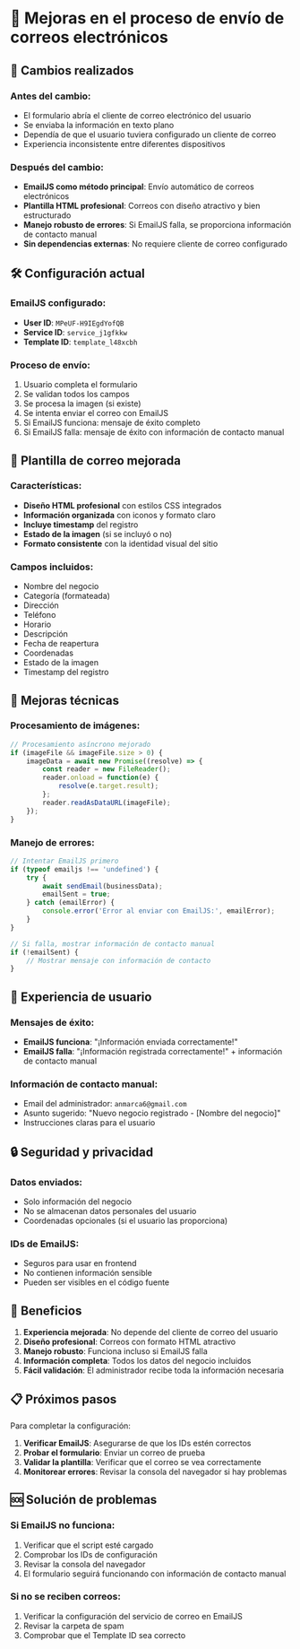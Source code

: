 # 📧 Mejoras en el proceso de envío de correos electrónicos

## 🔄 Cambios realizados

### Antes del cambio:
- El formulario abría el cliente de correo electrónico del usuario
- Se enviaba la información en texto plano
- Dependía de que el usuario tuviera configurado un cliente de correo
- Experiencia inconsistente entre diferentes dispositivos

### Después del cambio:
- **EmailJS como método principal**: Envío automático de correos electrónicos
- **Plantilla HTML profesional**: Correos con diseño atractivo y bien estructurado
- **Manejo robusto de errores**: Si EmailJS falla, se proporciona información de contacto manual
- **Sin dependencias externas**: No requiere cliente de correo configurado

## 🛠️ Configuración actual

### EmailJS configurado:
- **User ID**: `MPeUF-H9IEgdYofQB`
- **Service ID**: `service_j1gfkkw`
- **Template ID**: `template_l48xcbh`

### Proceso de envío:
1. Usuario completa el formulario
2. Se validan todos los campos
3. Se procesa la imagen (si existe)
4. Se intenta enviar el correo con EmailJS
5. Si EmailJS funciona: mensaje de éxito completo
6. Si EmailJS falla: mensaje de éxito con información de contacto manual

## 📧 Plantilla de correo mejorada

### Características:
- **Diseño HTML profesional** con estilos CSS integrados
- **Información organizada** con iconos y formato claro
- **Incluye timestamp** del registro
- **Estado de la imagen** (si se incluyó o no)
- **Formato consistente** con la identidad visual del sitio

### Campos incluidos:
- Nombre del negocio
- Categoría (formateada)
- Dirección
- Teléfono
- Horario
- Descripción
- Fecha de reapertura
- Coordenadas
- Estado de la imagen
- Timestamp del registro

## 🔧 Mejoras técnicas

### Procesamiento de imágenes:
```javascript
// Procesamiento asíncrono mejorado
if (imageFile && imageFile.size > 0) {
    imageData = await new Promise((resolve) => {
        const reader = new FileReader();
        reader.onload = function(e) {
            resolve(e.target.result);
        };
        reader.readAsDataURL(imageFile);
    });
}
```

### Manejo de errores:
```javascript
// Intentar EmailJS primero
if (typeof emailjs !== 'undefined') {
    try {
        await sendEmail(businessData);
        emailSent = true;
    } catch (emailError) {
        console.error('Error al enviar con EmailJS:', emailError);
    }
}

// Si falla, mostrar información de contacto manual
if (!emailSent) {
    // Mostrar mensaje con información de contacto
}
```

## 📱 Experiencia de usuario

### Mensajes de éxito:
- **EmailJS funciona**: "¡Información enviada correctamente!"
- **EmailJS falla**: "¡Información registrada correctamente!" + información de contacto manual

### Información de contacto manual:
- Email del administrador: `anmarca6@gmail.com`
- Asunto sugerido: "Nuevo negocio registrado - [Nombre del negocio]"
- Instrucciones claras para el usuario

## 🔒 Seguridad y privacidad

### Datos enviados:
- Solo información del negocio
- No se almacenan datos personales del usuario
- Coordenadas opcionales (si el usuario las proporciona)

### IDs de EmailJS:
- Seguros para usar en frontend
- No contienen información sensible
- Pueden ser visibles en el código fuente

## 🚀 Beneficios

1. **Experiencia mejorada**: No depende del cliente de correo del usuario
2. **Diseño profesional**: Correos con formato HTML atractivo
3. **Manejo robusto**: Funciona incluso si EmailJS falla
4. **Información completa**: Todos los datos del negocio incluidos
5. **Fácil validación**: El administrador recibe toda la información necesaria

## 📋 Próximos pasos

Para completar la configuración:

1. **Verificar EmailJS**: Asegurarse de que los IDs estén correctos
2. **Probar el formulario**: Enviar un correo de prueba
3. **Validar la plantilla**: Verificar que el correo se vea correctamente
4. **Monitorear errores**: Revisar la consola del navegador si hay problemas

## 🆘 Solución de problemas

### Si EmailJS no funciona:
1. Verificar que el script esté cargado
2. Comprobar los IDs de configuración
3. Revisar la consola del navegador
4. El formulario seguirá funcionando con información de contacto manual

### Si no se reciben correos:
1. Verificar la configuración del servicio de correo en EmailJS
2. Revisar la carpeta de spam
3. Comprobar que el Template ID sea correcto 